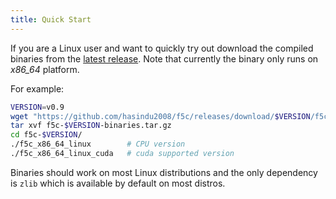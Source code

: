 ```yaml
---
title: Quick Start
---
```

If you are a Linux user and want to quickly try out download the compiled
binaries from the [latest release](https://github.com/hasindu2008/f5c/releases/latest).
Note that currently the binary only runs on *x86_64* platform.

For example:

```sh
VERSION=v0.9
wget "https://github.com/hasindu2008/f5c/releases/download/$VERSION/f5c-$VERSION-binaries.tar.gz"
tar xvf f5c-$VERSION-binaries.tar.gz
cd f5c-$VERSION/
./f5c_x86_64_linux        # CPU version
./f5c_x86_64_linux_cuda   # cuda supported version
```

Binaries should work on most Linux distributions and the only dependency is
`zlib` which is available by default on most distros.
